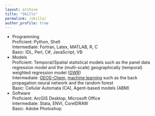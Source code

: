 ```yaml
---
layout: archive
title: "Skills"
permalink: /skills/
author_profile: true
---
```


<!-- {% include base_path %} -->

- Programming<br/>
  Proficient: Python, Shell<br/>
  Intermediate: Fortran, Latex, MATLAB, R, C<br/>
  Basic: IDL, Perl, C#, JavaScript, VB
- Models<br/>
  Proficient: Temporal/Spatial statistical models such as the panel data regression model and the (multi-scale) geographically (temporal) weighted regression model ([GWR](https://github.com/pysal))<br/>
  Intermediate: [GEOS-Chem](http://acmg.seas.harvard.edu/geos/), [machine learning](https://scikit-learn.org/stable/) such as the back propagation neural network and the random forest<br/>
  Basic: Cellular Automata (CA), Agent-based models (ABM)
- Software<br/>
  Proficient: ArcGIS Desktop, Microsoft Office<br/>
  Intermediate: Stata, ENVI, CorelDRAW<br/>
  Basic: Adobe Photoshop

